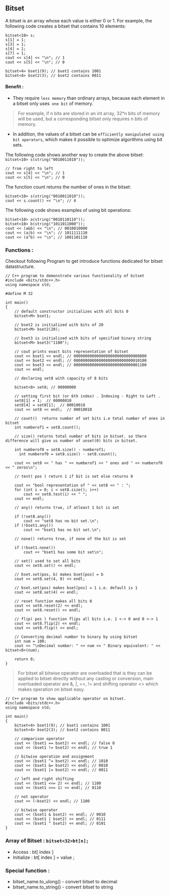## Bitset
A bitset is an array whose each value is either 0 or 1.  For example, the following code creates a bitset that contains 10 elements:
```
bitset<10> s;
s[1] = 1;
s[3] = 1;
s[4] = 1;
s[7] = 1;
cout << s[4] << "\n"; // 1
cout << s[5] << "\n"; // 0

bitset<4> bset1(9); // bset1 contains 1001
bitset<4> bset2(3); // bset2 contains 0011
```
#### Benefit  : 
- They require `less memory` than ordinary arrays, because each element in a bitset only uses` one bit` of memory. 

> For example, if n bits are stored in an int array, 32*n bits of memory will be used, but
a corresponding bitset only requires n bits of memory. 

- In addition, the values of a bitset can be `efficiently manipulated using bit operators`, which makes it possible
to optimize algorithms using bit sets.


The following code shows another way to create the above bitset:  `bitset<10> s(string("0010011010"));`
```
// from right to left
cout << s[4] << "\n"; // 1
cout << s[5] << "\n"; // 0
```
The function count returns the number of ones in the bitset:
```
bitset<10> s(string("0010011010"));
cout << s.count() << "\n"; // 4
```
The following code shows examples of using bit operations:
```
bitset<10> a(string("0010110110"));
bitset<10> b(string("1011011000"));
cout << (a&b) << "\n"; // 0010010000
cout << (a|b) << "\n"; // 1011111110
cout << (a^b) << "\n"; // 1001101110
```
### Functions : 
Checkout following Program to get introduce functions dedicated for bitset datastructure.

```
// C++ program to demonstrate various functionality of bitset
#include <bits/stdc++.h>
using namespace std;

#define M 32

int main()
{
	// default constructor initializes with all bits 0
	bitset<M> bset1;

	// bset2 is initialized with bits of 20
	bitset<M> bset2(20);

	// bset3 is initialized with bits of specified binary string
	bitset<M> bset3("1100");

	// cout prints exact bits representation of bitset
	cout << bset1 << endl; // 00000000000000000000000000000000
	cout << bset2 << endl; // 00000000000000000000000000010100
	cout << bset3 << endl; // 00000000000000000000000000001100
	cout << endl;

	// declaring set8 with capacity of 8 bits

	bitset<8> set8; // 00000000

	// setting first bit (or 6th index) . Indexing - Right to Left .
	set8[1] = 1;  // 00000010
	set8[4] = set8[1];  // 00010010
	cout << set8 << endl;  // 00010010

	// count()  returns number of set bits i.e total number of ones in bitset
	int numberof1 = set8.count();

	// size() returns total number of bits in bitset. so there difference will give us number of unset(0) bits in bitset.
  
	int numberof0 = set8.size() - numberof1;
      int numberof0 = set8.size() - set8.count();

	cout << set8 << " has " << numberof1 << " ones and " << numberof0 << " zeros\n";

	// test( pos ) return 1 if bit is set else returns 0
  
	cout << "bool representation of " << set8 << " : ";
	for (int i = 0; i < set8.size(); i++)
		cout << set8.test(i) << " ";
	cout << endl;

	// any() returns true, if atleast 1 bit is set
  
	if (!set8.any())
		cout << "set8 has no bit set.\n";
	if (!bset1.any())
		cout << "bset1 has no bit set.\n";

	// none() returns true, if none of the bit is set
  
	if (!bset1.none())
		cout << "bset1 has some bit set\n";

	// set() used to set all bits
	cout << set8.set() << endl;

	// bset.set(pos, b) makes bset[pos] = b
	cout << set8.set(4, 0) << endl;

	// bset.set(pos) makes bset[pos] = 1 i.e. default is 1
	cout << set8.set(4) << endl;

	// reset function makes all bits 0
	cout << set8.reset(2) << endl;
	cout << set8.reset() << endl;

	// flip( pos ) function flips all bits i.e. 1 <-> 0 and 0 <-> 1
	cout << set8.flip(2) << endl;
	cout << set8.flip() << endl;

	// Converting decimal number to binary by using bitset
	int num = 100;
	cout << "\nDecimal number: " << num << " Binary equivalent: " << bitset<8>(num);

	return 0;
}

```
> For bitset all bitwise operator are overloaded that is they can be applied to bitset directly 
without any casting or conversion, main overloaded operator are &, |, ==, != and 
shifting operator <> which makes operation on bitset easy.
```
// C++ program to show applicable operator on bitset.
#include <bits/stdc++.h>
using namespace std;

int main()
{
	bitset<4> bset1(9); // bset1 contains 1001
	bitset<4> bset2(3); // bset2 contains 0011

	// comparison operator
	cout << (bset1 == bset2) << endl; // false 0
	cout << (bset1 != bset2) << endl; // true 1

	// bitwise operation and assignment
	cout << (bset1 ^= bset2) << endl; // 1010
	cout << (bset1 &= bset2) << endl; // 0010
	cout << (bset1 |= bset2) << endl; // 0011

	// left and right shifting
	cout << (bset1 <<= 2) << endl; // 1100
	cout << (bset1 >>= 1) << endl; // 0110

	// not operator
	cout << (~bset2) << endl; // 1100

	// bitwise operator
	cout << (bset1 & bset2) << endl; // 0010
	cout << (bset1 | bset2) << endl; // 0111
	cout << (bset1 ^ bset2) << endl; // 0101
}

```
### Array of Bitset :  `bitset<32>bt[n];` 
- Access :  bt[ index ]
- Initialize : bt[ index ] = value ; 
### Special function : 
- bitset_name.to_ulong() - convert bitset to decimal
- bitset_name.to_string() - convert bitset to string 
 
